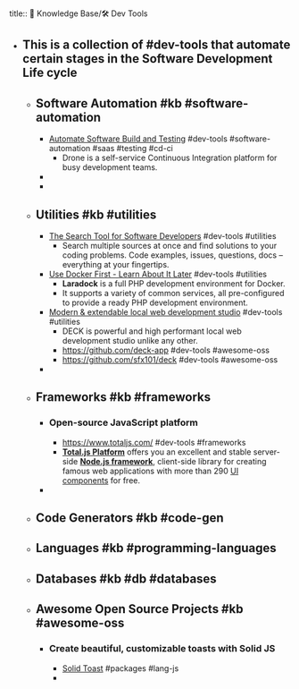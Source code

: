 title:: 🧠 Knowledge Base/🛠️ Dev Tools

- This is a collection of #dev-tools that automate certain stages in the Software Development Life cycle
	-
	- ## Software Automation #kb #software-automation
		- [Automate Software Build and Testing](https://www.drone.io/) #dev-tools #software-automation #saas #testing #cd-ci
			- Drone is a self-service Continuous Integration platform for busy development teams.
		-
		-
	- ## Utilities #kb #utilities
		- [The Search Tool for Software Developers](https://codepilot.netlify.app/) #dev-tools #utilities
			- Search multiple sources at once and find solutions to your coding problems. Code examples, issues, questions, docs – everything at your fingertips.
		- [Use Docker First - Learn About It Later](https://laradock.io) #dev-tools #utilities
			- **Laradock** is a full PHP development environment for Docker.
			- It supports a variety of common services, all pre-configured to provide a ready PHP development environment.
		- [Modern & extendable local web development studio](https://get-deck.com/) #dev-tools #utilities
			- DECK is powerful and high performant local web development studio unlike any other.
			- https://github.com/deck-app #dev-tools #awesome-oss
			- https://github.com/sfx101/deck #dev-tools #awesome-oss
		-
	- ## Frameworks #kb #frameworks
		- ### Open-source JavaScript platform
			- https://www.totaljs.com/ #dev-tools #frameworks
			- **[Total.js Platform](https://www.totaljs.com/platform/)** offers you an excellent and stable server-side **[Node.js framework](https://www.totaljs.com/framework/)**, client-side library for creating famous web applications with more than 290 [UI components](https://www.totaljs.com/components/) for free.
		-
	- ## Code Generators #kb #code-gen
	- ## Languages #kb #programming-languages
	- ## Databases #kb #db #databases
	- ## Awesome Open Source Projects #kb #awesome-oss
		- ### Create beautiful, customizable toasts with Solid JS
			- [Solid Toast](https://www.solid-toast.com/) #packages #lang-js
			-